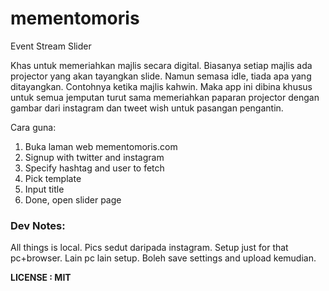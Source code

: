 mementomoris
============

Event Stream Slider

Khas untuk memeriahkan majlis secara digital. Biasanya setiap majlis ada projector yang akan tayangkan slide. Namun semasa idle, tiada apa yang ditayangkan. Contohnya ketika majlis kahwin. Maka app ini dibina khusus untuk semua jemputan turut sama memeriahkan paparan projector dengan gambar dari instagram dan tweet wish untuk pasangan pengantin.

Cara guna:

1. Buka laman web mementomoris.com
2. Signup with twitter and instagram
3. Specify hashtag and user to fetch
4. Pick template
5. Input title
6. Done, open slider page

### Dev Notes:

All things is local. Pics sedut daripada instagram. Setup just for that pc+browser. Lain pc lain setup. Boleh save settings and upload kemudian.

**LICENSE : MIT**